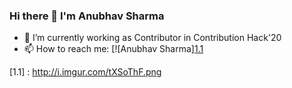### Hi there 👋 I'm Anubhav Sharma
- 🔭 I’m currently working as Contributor in Contribution Hack'20
- 📫 How to reach me: 
       [![Anubhav Sharma][1.1][1] 

[1]: http://www.twitter.com/anubhvshrma18
[1.1] : http://i.imgur.com/tXSoThF.png
<!--
**anubhvshrma18/anubhvshrma18** is a ✨ _special_ ✨ repository because its `README.md` (this file) appears on your GitHub profile.

Here are some ideas to get you started:

- 🔭 I’m currently working on ...
- 🌱 I’m currently learning ...
- 👯 I’m looking to collaborate on ...
- 🤔 I’m looking for help with ...
- 💬 Ask me about ...
- 📫 How to reach me: ...
- 😄 Pronouns: ...
- ⚡ Fun fact: ...
-->
